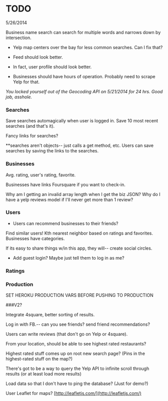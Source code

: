 # TODO

5/26/2014


<!-- Users should have a friends tile under their picture, next to their feed. --> <!-- In this tile, friend requests should be at the top.  -->

<!-- Activity (all favorites, ratings, and 10 recent searches, in newest-to-oldest) should be its own page. -->

<!-- When someone “friend”s you, you can approve the friend request, and then the relationship is created? -->

<!-- * Search for users by username or email(?). -->

<!-- * Search for businesses by category. -->


<!-- * Sign up link on log in page. -->



<!-- * Why are the user profile and feed broken on my phone? -->


Business name search can search for multiple words and narrows down by intersection.



* Yelp map centers over the bay for less common searches. Can I fix that?


* Feed should look better.

* In fact, user profile should look better.

* Businesses should have hours of operation. Probably need to scrape Yelp for that.





_You locked yourself out of the Geocoding API on 5/21/2014 for 24 hrs. Good job, asshole._ 


### Searches

Save searches automagically when user is logged in. Save 10 most recent searches (and that's it).



Fancy links for searches?

**searches aren't objects-- just calls a get method, etc. Users can save searches by saving the links to the searches.




### Businesses

Avg. rating, user's rating, favorite.




Businesses have links <!-- to Yelp if you want to review and --> Foursquare if you want to check-in.

Why am I getting an invalid array length when I get the biz JSON? Why do I have a yelp reviews model if I'll never get more than 1 review?


### Users

* Users can recommend businesses to their friends?



Find similar users! Kth nearest neighbor based on ratings and favorites. Businesses have categories.



If its easy to share things w/in this app, they will-- create social circles.


* Add guest login? Maybe just tell them to log in as me?

### Ratings




### Production

SET HEROKU PRODUCTION VARS BEFORE PUSHING TO PRODUCTION



###V2?

Integrate 4square, better sorting of results.

Log in with FB.-- can you see friends? send friend recommendations?

Users can write reviews (that don't go on Yelp or 4square).

From your location, should be able to see highest rated restaurants? 

Highest rated stuff comes up on root new search page? (Pins in the highest-rated stuff on the map?)

There's got to be a way to query the Yelp API to infinite scroll through results (or at least load more results)

Load data so that I don't have to ping the database? (Just for demo?)


User Leaflet for maps? [http://leafletjs.com/](http://leafletjs.com/)